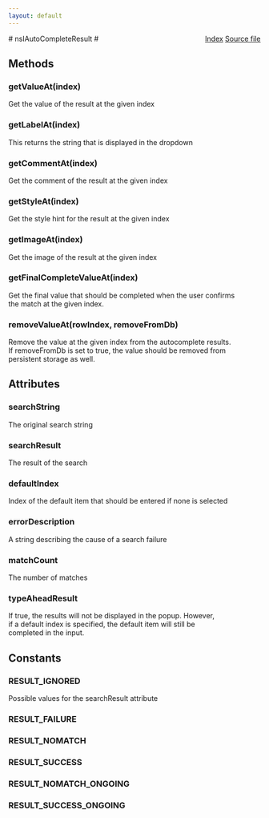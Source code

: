 ```yaml
---
layout: default
---
```

<div class='links' style='float:right'><a href="../index.html">Index</a>
<a href="http://dxr.mozilla.org/mozilla-central/source/toolkit/components/autocomplete/nsIAutoCompleteResult.idl">Source file</a>
</div>
# nsIAutoCompleteResult #

## Methods ##

### getValueAt(index) ###
  
Get the value of the result at the given index  
  

### getLabelAt(index) ###
  
This returns the string that is displayed in the dropdown  
  

### getCommentAt(index) ###
  
Get the comment of the result at the given index  
  

### getStyleAt(index) ###
  
Get the style hint for the result at the given index  
  

### getImageAt(index) ###
  
Get the image of the result at the given index  
  

### getFinalCompleteValueAt(index) ###
  
Get the final value that should be completed when the user confirms  
the match at the given index.  
  

### removeValueAt(rowIndex, removeFromDb) ###
  
Remove the value at the given index from the autocomplete results.  
If removeFromDb is set to true, the value should be removed from  
persistent storage as well.  
  

## Attributes ##

### searchString ###
  
The original search string  
  

### searchResult ###
  
The result of the search  
  

### defaultIndex ###
  
Index of the default item that should be entered if none is selected  
  

### errorDescription ###
  
A string describing the cause of a search failure  
  

### matchCount ###
  
The number of matches  
  

### typeAheadResult ###
  
If true, the results will not be displayed in the popup. However,  
if a default index is specified, the default item will still be  
completed in the input.  
  

## Constants ##

### RESULT_IGNORED ###
  
Possible values for the searchResult attribute  
  

### RESULT_FAILURE ###

### RESULT_NOMATCH ###

### RESULT_SUCCESS ###

### RESULT_NOMATCH_ONGOING ###

### RESULT_SUCCESS_ONGOING ###
